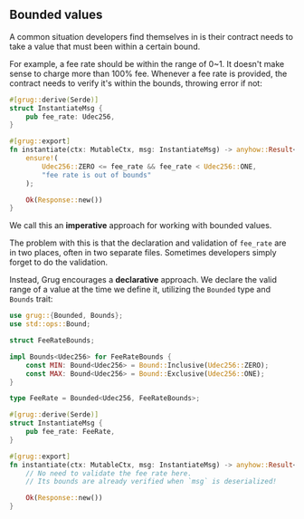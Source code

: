 ## Bounded values

A common situation developers find themselves in is their contract needs to take a value that must been within a certain bound.

For example, a fee rate should be within the range of 0~1. It doesn't make sense to charge more than 100% fee. Whenever a fee rate is provided, the contract needs to verify it's within the bounds, throwing error if not:

```rust
#[grug::derive(Serde)]
struct InstantiateMsg {
    pub fee_rate: Udec256,
}

#[grug::export]
fn instantiate(ctx: MutableCtx, msg: InstantiateMsg) -> anyhow::Result<Response> {
    ensure!(
        Udec256::ZERO <= fee_rate && fee_rate < Udec256::ONE,
        "fee rate is out of bounds"
    );

    Ok(Response::new())
}
```

We call this an **imperative** approach for working with bounded values.

The problem with this is that the declaration and validation of `fee_rate` are in two places, often in two separate files. Sometimes developers simply forget to do the validation.

Instead, Grug encourages a **declarative** approach. We declare the valid range of a value at the time we define it, utilizing the `Bounded` type and `Bounds` trait:

```rust
use grug::{Bounded, Bounds};
use std::ops::Bound;

struct FeeRateBounds;

impl Bounds<Udec256> for FeeRateBounds {
    const MIN: Bound<Udec256> = Bound::Inclusive(Udec256::ZERO);
    const MAX: Bound<Udec256> = Bound::Exclusive(Udec256::ONE);
}

type FeeRate = Bounded<Udec256, FeeRateBounds>;

#[grug::derive(Serde)]
struct InstantiateMsg {
    pub fee_rate: FeeRate,
}

#[grug::export]
fn instantiate(ctx: MutableCtx, msg: InstantiateMsg) -> anyhow::Result<Response> {
    // No need to validate the fee rate here.
    // Its bounds are already verified when `msg` is deserialized!

    Ok(Response::new())
}
```
